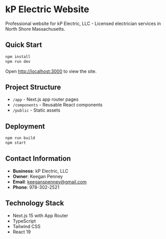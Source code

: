 # kP Electric Website

Professional website for kP Electric, LLC - Licensed electrician services in North Shore Massachusetts.

## Quick Start

```bash
npm install
npm run dev
```

Open [http://localhost:3000](http://localhost:3000) to view the site.

## Project Structure

- `/app` - Next.js app router pages
- `/components` - Reusable React components
- `/public` - Static assets

## Deployment

```bash
npm run build
npm start
```

## Contact Information

- **Business**: kP Electric, LLC
- **Owner**: Keegan Penney
- **Email**: keeganspenney@gmail.com
- **Phone**: 978-302-2521

## Technology Stack

- Next.js 15 with App Router
- TypeScript
- Tailwind CSS
- React 19
